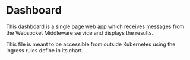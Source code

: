 # Dashboard

This dashboard is a single page web app which receives messages from the Websocket Middleware service and displays the results.

This file is meant to be accessible from outside Kubernetes using the ingress rules define in its chart.